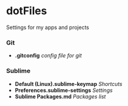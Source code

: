 # dotFiles
Settings for my apps and projects

### Git
 * **.gitconfig** _config file for git_

### Sublime

 * **Default (Linux).sublime-keymap** _Shortcuts_
 * **Preferences.sublime-settings** _Settings_
 * **Sublime Packages.md** _Packages list_
